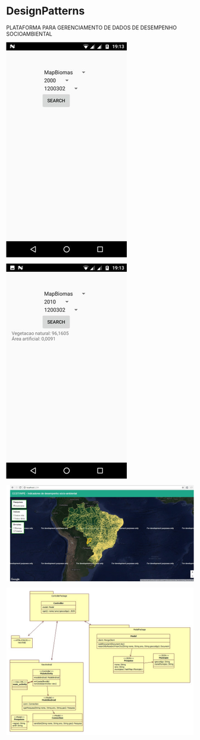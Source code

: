 # DesignPatterns

PLATAFORMA PARA GERENCIAMENTO DE DADOS DE DESEMPENHO SOCIOAMBIENTAL

![selection](https://github.com/VictorAndreoti/DesignPatterns/blob/master/selection.jpg)            

![result](https://github.com/VictorAndreoti/DesignPatterns/blob/master/result.jpg)                       

![map](https://github.com/VictorAndreoti/DesignPatterns/blob/master/map.jpg)

![diagram](https://github.com/VictorAndreoti/DesignPatterns/blob/master/padroes_de_projeto.jpg)


